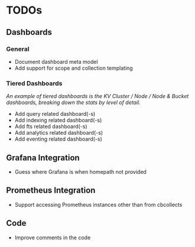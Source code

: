 # TODOs

## Dashboards

### General

* Document dashboard meta model
* Add support for scope and collection templating

### Tiered Dashboards

*An example of tiered dashboards is the KV Cluster / Node / Node & Bucket
dashboards, breaking down the stats by level of detail.*

* Add query related dashboard(-s)
* Add indexing related dashboard(-s)
* Add fts related dashboard(-s)
* Add analytics related dashboard(-s)
* Add eventing related dashboard(-s)

## Grafana Integration

* Guess where Grafana is when homepath not provided

## Prometheus Integration

* Support accessing Prometheus instances other than from cbcollects

## Code

* Improve comments in the code
